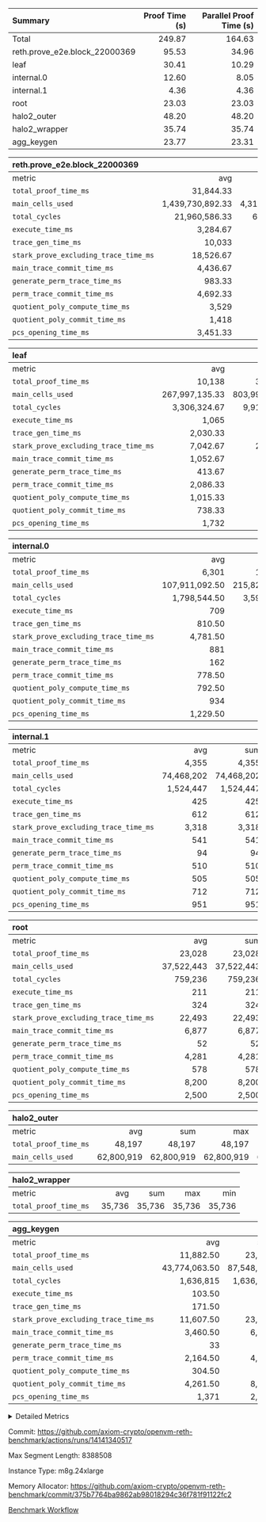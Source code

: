 | Summary | Proof Time (s) | Parallel Proof Time (s) |
|:---|---:|---:|
| Total |  249.87 |  164.63 |
| reth.prove_e2e.block_22000369 |  95.53 |  34.96 |
| leaf |  30.41 |  10.29 |
| internal.0 |  12.60 |  8.05 |
| internal.1 |  4.36 |  4.36 |
| root |  23.03 |  23.03 |
| halo2_outer |  48.20 |  48.20 |
| halo2_wrapper |  35.74 |  35.74 |
| agg_keygen |  23.77 |  23.31 |


| reth.prove_e2e.block_22000369 |||||
|:---|---:|---:|---:|---:|
|metric|avg|sum|max|min|
| `total_proof_time_ms ` |  31,844.33 |  95,533 |  34,964 |  25,926 |
| `main_cells_used     ` |  1,439,730,892.33 |  4,319,192,677 |  1,664,503,444 |  998,847,127 |
| `total_cycles        ` |  21,960,586.33 |  65,881,759 |  22,828,525 |  20,455,732 |
| `execute_time_ms     ` |  3,284.67 |  9,854 |  3,944 |  2,723 |
| `trace_gen_time_ms   ` |  10,033 |  30,099 |  11,004 |  8,957 |
| `stark_prove_excluding_trace_time_ms` |  18,526.67 |  55,580 |  20,882 |  14,246 |
| `main_trace_commit_time_ms` |  4,436.67 |  13,310 |  5,240 |  2,868 |
| `generate_perm_trace_time_ms` |  983.33 |  2,950 |  1,046 |  892 |
| `perm_trace_commit_time_ms` |  4,692.33 |  14,077 |  5,338 |  3,877 |
| `quotient_poly_compute_time_ms` |  3,529 |  10,587 |  4,245 |  2,105 |
| `quotient_poly_commit_time_ms` |  1,418 |  4,254 |  1,444 |  1,369 |
| `pcs_opening_time_ms ` |  3,451.33 |  10,354 |  3,677 |  3,121 |

| leaf |||||
|:---|---:|---:|---:|---:|
|metric|avg|sum|max|min|
| `total_proof_time_ms ` |  10,138 |  30,414 |  10,295 |  9,905 |
| `main_cells_used     ` |  267,997,135.33 |  803,991,406 |  278,296,147 |  250,807,516 |
| `total_cycles        ` |  3,306,324.67 |  9,918,974 |  3,461,887 |  3,077,089 |
| `execute_time_ms     ` |  1,065 |  3,195 |  1,103 |  1,004 |
| `trace_gen_time_ms   ` |  2,030.33 |  6,091 |  2,122 |  1,929 |
| `stark_prove_excluding_trace_time_ms` |  7,042.67 |  21,128 |  7,086 |  6,972 |
| `main_trace_commit_time_ms` |  1,052.67 |  3,158 |  1,067 |  1,038 |
| `generate_perm_trace_time_ms` |  413.67 |  1,241 |  418 |  407 |
| `perm_trace_commit_time_ms` |  2,086.33 |  6,259 |  2,096 |  2,073 |
| `quotient_poly_compute_time_ms` |  1,015.33 |  3,046 |  1,021 |  1,009 |
| `quotient_poly_commit_time_ms` |  738.33 |  2,215 |  748 |  725 |
| `pcs_opening_time_ms ` |  1,732 |  5,196 |  1,745 |  1,717 |

| internal.0 |||||
|:---|---:|---:|---:|---:|
|metric|avg|sum|max|min|
| `total_proof_time_ms ` |  6,301 |  12,602 |  8,051 |  4,551 |
| `main_cells_used     ` |  107,911,092.50 |  215,822,185 |  143,364,839 |  72,457,346 |
| `total_cycles        ` |  1,798,544.50 |  3,597,089 |  2,397,911 |  1,199,178 |
| `execute_time_ms     ` |  709 |  1,418 |  945 |  473 |
| `trace_gen_time_ms   ` |  810.50 |  1,621 |  1,075 |  546 |
| `stark_prove_excluding_trace_time_ms` |  4,781.50 |  9,563 |  6,031 |  3,532 |
| `main_trace_commit_time_ms` |  881 |  1,762 |  1,137 |  625 |
| `generate_perm_trace_time_ms` |  162 |  324 |  211 |  113 |
| `perm_trace_commit_time_ms` |  778.50 |  1,557 |  996 |  561 |
| `quotient_poly_compute_time_ms` |  792.50 |  1,585 |  1,017 |  568 |
| `quotient_poly_commit_time_ms` |  934 |  1,868 |  1,152 |  716 |
| `pcs_opening_time_ms ` |  1,229.50 |  2,459 |  1,513 |  946 |

| internal.1 |||||
|:---|---:|---:|---:|---:|
|metric|avg|sum|max|min|
| `total_proof_time_ms ` |  4,355 |  4,355 |  4,355 |  4,355 |
| `main_cells_used     ` |  74,468,202 |  74,468,202 |  74,468,202 |  74,468,202 |
| `total_cycles        ` |  1,524,447 |  1,524,447 |  1,524,447 |  1,524,447 |
| `execute_time_ms     ` |  425 |  425 |  425 |  425 |
| `trace_gen_time_ms   ` |  612 |  612 |  612 |  612 |
| `stark_prove_excluding_trace_time_ms` |  3,318 |  3,318 |  3,318 |  3,318 |
| `main_trace_commit_time_ms` |  541 |  541 |  541 |  541 |
| `generate_perm_trace_time_ms` |  94 |  94 |  94 |  94 |
| `perm_trace_commit_time_ms` |  510 |  510 |  510 |  510 |
| `quotient_poly_compute_time_ms` |  505 |  505 |  505 |  505 |
| `quotient_poly_commit_time_ms` |  712 |  712 |  712 |  712 |
| `pcs_opening_time_ms ` |  951 |  951 |  951 |  951 |

| root |||||
|:---|---:|---:|---:|---:|
|metric|avg|sum|max|min|
| `total_proof_time_ms ` |  23,028 |  23,028 |  23,028 |  23,028 |
| `main_cells_used     ` |  37,522,443 |  37,522,443 |  37,522,443 |  37,522,443 |
| `total_cycles        ` |  759,236 |  759,236 |  759,236 |  759,236 |
| `execute_time_ms     ` |  211 |  211 |  211 |  211 |
| `trace_gen_time_ms   ` |  324 |  324 |  324 |  324 |
| `stark_prove_excluding_trace_time_ms` |  22,493 |  22,493 |  22,493 |  22,493 |
| `main_trace_commit_time_ms` |  6,877 |  6,877 |  6,877 |  6,877 |
| `generate_perm_trace_time_ms` |  52 |  52 |  52 |  52 |
| `perm_trace_commit_time_ms` |  4,281 |  4,281 |  4,281 |  4,281 |
| `quotient_poly_compute_time_ms` |  578 |  578 |  578 |  578 |
| `quotient_poly_commit_time_ms` |  8,200 |  8,200 |  8,200 |  8,200 |
| `pcs_opening_time_ms ` |  2,500 |  2,500 |  2,500 |  2,500 |

| halo2_outer |||||
|:---|---:|---:|---:|---:|
|metric|avg|sum|max|min|
| `total_proof_time_ms ` |  48,197 |  48,197 |  48,197 |  48,197 |
| `main_cells_used     ` |  62,800,919 |  62,800,919 |  62,800,919 |  62,800,919 |

| halo2_wrapper |||||
|:---|---:|---:|---:|---:|
|metric|avg|sum|max|min|
| `total_proof_time_ms ` |  35,736 |  35,736 |  35,736 |  35,736 |

| agg_keygen |||||
|:---|---:|---:|---:|---:|
|metric|avg|sum|max|min|
| `total_proof_time_ms ` |  11,882.50 |  23,765 |  23,310 |  455 |
| `main_cells_used     ` |  43,774,063.50 |  87,548,127 |  86,882,211 |  665,916 |
| `total_cycles        ` |  1,636,815 |  1,636,815 |  1,636,815 |  1,636,815 |
| `execute_time_ms     ` |  103.50 |  207 |  207 |  0 |
| `trace_gen_time_ms   ` |  171.50 |  343 |  317 |  26 |
| `stark_prove_excluding_trace_time_ms` |  11,607.50 |  23,215 |  22,786 |  429 |
| `main_trace_commit_time_ms` |  3,460.50 |  6,921 |  6,870 |  51 |
| `generate_perm_trace_time_ms` |  33 |  66 |  51 |  15 |
| `perm_trace_commit_time_ms` |  2,164.50 |  4,329 |  4,277 |  52 |
| `quotient_poly_compute_time_ms` |  304.50 |  609 |  579 |  30 |
| `quotient_poly_commit_time_ms` |  4,261.50 |  8,523 |  8,463 |  60 |
| `pcs_opening_time_ms ` |  1,371 |  2,742 |  2,524 |  218 |



<details>
<summary>Detailed Metrics</summary>

| air_name | block_number | quotient_deg | interactions | constraints |
| --- | --- | --- | --- | --- |
| AccessAdapterAir<16> | 22000369 | 2 | 5 | 12 | 
| AccessAdapterAir<2> | 22000369 | 2 | 5 | 12 | 
| AccessAdapterAir<32> | 22000369 | 2 | 5 | 12 | 
| AccessAdapterAir<4> | 22000369 | 2 | 5 | 12 | 
| AccessAdapterAir<8> | 22000369 | 2 | 5 | 12 | 
| BitwiseOperationLookupAir<8> | 22000369 | 2 | 2 | 4 | 
| KeccakVmAir | 22000369 | 2 | 321 | 4,513 | 
| MemoryMerkleAir<8> | 22000369 | 2 | 4 | 39 | 
| PersistentBoundaryAir<8> | 22000369 | 2 | 3 | 7 | 
| PhantomAir | 22000369 | 2 | 3 | 5 | 
| Poseidon2PeripheryAir<BabyBearParameters>, 1> | 22000369 | 2 | 1 | 286 | 
| ProgramAir | 22000369 | 1 | 1 | 4 | 
| RangeTupleCheckerAir<2> | 22000369 | 1 | 1 | 4 | 
| Rv32HintStoreAir | 22000369 | 2 | 18 | 28 | 
| Sha256VmAir | 22000369 | 2 | 50 | 663 | 
| VariableRangeCheckerAir | 22000369 | 1 | 1 | 4 | 
| VmAirWrapper<Rv32BaseAluAdapterAir, BaseAluCoreAir<4, 8> | 22000369 | 2 | 20 | 37 | 
| VmAirWrapper<Rv32BaseAluAdapterAir, LessThanCoreAir<4, 8> | 22000369 | 2 | 18 | 40 | 
| VmAirWrapper<Rv32BaseAluAdapterAir, ShiftCoreAir<4, 8> | 22000369 | 2 | 24 | 91 | 
| VmAirWrapper<Rv32BranchAdapterAir, BranchEqualCoreAir<4> | 22000369 | 2 | 11 | 20 | 
| VmAirWrapper<Rv32BranchAdapterAir, BranchLessThanCoreAir<4, 8> | 22000369 | 2 | 13 | 35 | 
| VmAirWrapper<Rv32CondRdWriteAdapterAir, Rv32JalLuiCoreAir> | 22000369 | 2 | 10 | 18 | 
| VmAirWrapper<Rv32HeapAdapterAir<2, 32, 32>, BaseAluCoreAir<32, 8> | 22000369 | 2 | 61 | 126 | 
| VmAirWrapper<Rv32HeapAdapterAir<2, 32, 32>, LessThanCoreAir<32, 8> | 22000369 | 2 | 31 | 129 | 
| VmAirWrapper<Rv32HeapAdapterAir<2, 32, 32>, MultiplicationCoreAir<32, 8> | 22000369 | 2 | 61 | 57 | 
| VmAirWrapper<Rv32HeapAdapterAir<2, 32, 32>, ShiftCoreAir<32, 8> | 22000369 | 2 | 79 | 2,161 | 
| VmAirWrapper<Rv32HeapBranchAdapterAir<2, 32>, BranchEqualCoreAir<32> | 22000369 | 2 | 20 | 55 | 
| VmAirWrapper<Rv32HeapBranchAdapterAir<2, 32>, BranchLessThanCoreAir<32, 8> | 22000369 | 2 | 22 | 126 | 
| VmAirWrapper<Rv32IsEqualModAdapterAir<2, 1, 32, 32>, ModularIsEqualCoreAir<32, 4, 8> | 22000369 | 2 | 25 | 225 | 
| VmAirWrapper<Rv32IsEqualModAdapterAir<2, 3, 16, 48>, ModularIsEqualCoreAir<48, 4, 8> | 22000369 | 2 | 41 | 333 | 
| VmAirWrapper<Rv32JalrAdapterAir, Rv32JalrCoreAir> | 22000369 | 2 | 16 | 20 | 
| VmAirWrapper<Rv32LoadStoreAdapterAir, LoadSignExtendCoreAir<4, 8> | 22000369 | 2 | 18 | 33 | 
| VmAirWrapper<Rv32LoadStoreAdapterAir, LoadStoreCoreAir<4> | 22000369 | 2 | 17 | 40 | 
| VmAirWrapper<Rv32MultAdapterAir, DivRemCoreAir<4, 8> | 22000369 | 2 | 25 | 84 | 
| VmAirWrapper<Rv32MultAdapterAir, MulHCoreAir<4, 8> | 22000369 | 2 | 24 | 31 | 
| VmAirWrapper<Rv32MultAdapterAir, MultiplicationCoreAir<4, 8> | 22000369 | 2 | 19 | 19 | 
| VmAirWrapper<Rv32RdWriteAdapterAir, Rv32AuipcCoreAir> | 22000369 | 2 | 12 | 14 | 
| VmAirWrapper<Rv32VecHeapAdapterAir<1, 2, 2, 32, 32>, FieldExpressionCoreAir> | 22000369 | 2 | 415 | 480 | 
| VmAirWrapper<Rv32VecHeapAdapterAir<1, 6, 6, 16, 16>, FieldExpressionCoreAir> | 22000369 | 2 | 832 | 921 | 
| VmAirWrapper<Rv32VecHeapAdapterAir<2, 1, 1, 32, 32>, FieldExpressionCoreAir> | 22000369 | 2 | 158 | 190 | 
| VmAirWrapper<Rv32VecHeapAdapterAir<2, 2, 2, 32, 32>, FieldExpressionCoreAir> | 22000369 | 2 | 428 | 457 | 
| VmAirWrapper<Rv32VecHeapAdapterAir<2, 3, 3, 16, 16>, FieldExpressionCoreAir> | 22000369 | 2 | 246 | 288 | 
| VmAirWrapper<Rv32VecHeapAdapterAir<2, 6, 6, 16, 16>, FieldExpressionCoreAir> | 22000369 | 2 | 668 | 701 | 
| VmConnectorAir | 22000369 | 2 | 5 | 11 | 

| block_number | execute_time_ms |
| --- | --- |
| 22000369 | 208 | 

| group | air_name | block_number | rows | quotient_deg | prep_cols | perm_cols | main_cols | interactions | constraints | cells |
| --- | --- | --- | --- | --- | --- | --- | --- | --- | --- | --- |
| agg_keygen | AccessAdapterAir<16> | 22000369 |  | 2 |  |  |  | 5 | 12 |  | 
| agg_keygen | AccessAdapterAir<2> | 22000369 | 524,288 | 8 |  | 16 | 11 | 5 | 12 | 14,155,776 | 
| agg_keygen | AccessAdapterAir<32> | 22000369 |  | 2 |  |  |  | 5 | 12 |  | 
| agg_keygen | AccessAdapterAir<4> | 22000369 | 262,144 | 8 |  | 16 | 13 | 5 | 12 | 7,602,176 | 
| agg_keygen | AccessAdapterAir<8> | 22000369 | 8,192 | 8 |  | 16 | 17 | 5 | 12 | 270,336 | 
| agg_keygen | BitwiseOperationLookupAir<8> | 22000369 |  | 2 |  |  |  | 2 | 4 |  | 
| agg_keygen | FriReducedOpeningAir | 22000369 | 524,288 | 8 |  | 84 | 27 | 39 | 71 | 58,195,968 | 
| agg_keygen | JalRangeCheckAir | 22000369 | 65,536 | 8 |  | 28 | 12 | 9 | 14 | 2,621,440 | 
| agg_keygen | MemoryMerkleAir<8> | 22000369 |  | 2 |  |  |  | 4 | 39 |  | 
| agg_keygen | NativePoseidon2Air<BabyBearParameters>, 1> | 22000369 | 65,536 | 8 |  | 312 | 398 | 136 | 572 | 46,530,560 | 
| agg_keygen | PersistentBoundaryAir<8> | 22000369 |  | 2 |  |  |  | 3 | 7 |  | 
| agg_keygen | PhantomAir | 22000369 | 32,768 | 4 |  | 12 | 6 | 3 | 5 | 589,824 | 
| agg_keygen | Poseidon2PeripheryAir<BabyBearParameters>, 1> | 22000369 |  | 2 |  |  |  | 1 | 286 |  | 
| agg_keygen | ProgramAir | 22000369 | 131,072 | 1 |  | 8 | 10 | 1 | 4 | 2,359,296 | 
| agg_keygen | RangeTupleCheckerAir<2> | 22000369 |  | 1 |  |  |  | 1 | 4 |  | 
| agg_keygen | Rv32HintStoreAir | 22000369 |  | 2 |  |  |  | 18 | 28 |  | 
| agg_keygen | VariableRangeCheckerAir | 22000369 | 262,144 | 1 | 2 | 8 | 1 | 1 | 4 | 2,359,296 | 
| agg_keygen | VmAirWrapper<AluNativeAdapterAir, FieldArithmeticCoreAir> | 22000369 | 1,048,576 | 8 |  | 36 | 29 | 15 | 27 | 68,157,440 | 
| agg_keygen | VmAirWrapper<BranchNativeAdapterAir, BranchEqualCoreAir<1> | 22000369 | 262,144 | 8 |  | 28 | 23 | 11 | 25 | 13,369,344 | 
| agg_keygen | VmAirWrapper<NativeAdapterAir<2, 0>, PublicValuesCoreAir> | 22000369 | 64 | 8 |  | 28 | 27 | 11 | 30 | 3,520 | 
| agg_keygen | VmAirWrapper<NativeLoadStoreAdapterAir<1>, NativeLoadStoreCoreAir<1> | 22000369 | 524,288 | 8 |  | 40 | 21 | 15 | 20 | 31,981,568 | 
| agg_keygen | VmAirWrapper<NativeLoadStoreAdapterAir<4>, NativeLoadStoreCoreAir<4> | 22000369 | 131,072 | 8 |  | 40 | 27 | 15 | 20 | 8,781,824 | 
| agg_keygen | VmAirWrapper<NativeVectorizedAdapterAir<4>, FieldExtensionCoreAir> | 22000369 | 131,072 | 8 |  | 36 | 38 | 15 | 27 | 9,699,328 | 
| agg_keygen | VmAirWrapper<Rv32BaseAluAdapterAir, BaseAluCoreAir<4, 8> | 22000369 |  | 2 |  |  |  | 20 | 37 |  | 
| agg_keygen | VmAirWrapper<Rv32BaseAluAdapterAir, LessThanCoreAir<4, 8> | 22000369 |  | 2 |  |  |  | 18 | 40 |  | 
| agg_keygen | VmAirWrapper<Rv32BaseAluAdapterAir, ShiftCoreAir<4, 8> | 22000369 |  | 2 |  |  |  | 24 | 91 |  | 
| agg_keygen | VmAirWrapper<Rv32BranchAdapterAir, BranchEqualCoreAir<4> | 22000369 |  | 2 |  |  |  | 11 | 20 |  | 
| agg_keygen | VmAirWrapper<Rv32BranchAdapterAir, BranchLessThanCoreAir<4, 8> | 22000369 |  | 2 |  |  |  | 13 | 35 |  | 
| agg_keygen | VmAirWrapper<Rv32CondRdWriteAdapterAir, Rv32JalLuiCoreAir> | 22000369 |  | 2 |  |  |  | 10 | 18 |  | 
| agg_keygen | VmAirWrapper<Rv32JalrAdapterAir, Rv32JalrCoreAir> | 22000369 |  | 2 |  |  |  | 16 | 20 |  | 
| agg_keygen | VmAirWrapper<Rv32LoadStoreAdapterAir, LoadSignExtendCoreAir<4, 8> | 22000369 |  | 2 |  |  |  | 18 | 33 |  | 
| agg_keygen | VmAirWrapper<Rv32LoadStoreAdapterAir, LoadStoreCoreAir<4> | 22000369 |  | 2 |  |  |  | 17 | 40 |  | 
| agg_keygen | VmAirWrapper<Rv32MultAdapterAir, DivRemCoreAir<4, 8> | 22000369 |  | 2 |  |  |  | 25 | 84 |  | 
| agg_keygen | VmAirWrapper<Rv32MultAdapterAir, MulHCoreAir<4, 8> | 22000369 |  | 2 |  |  |  | 24 | 31 |  | 
| agg_keygen | VmAirWrapper<Rv32MultAdapterAir, MultiplicationCoreAir<4, 8> | 22000369 |  | 2 |  |  |  | 19 | 19 |  | 
| agg_keygen | VmAirWrapper<Rv32RdWriteAdapterAir, Rv32AuipcCoreAir> | 22000369 |  | 2 |  |  |  | 12 | 14 |  | 
| agg_keygen | VmConnectorAir | 22000369 | 2 | 8 | 1 | 16 | 5 | 5 | 11 | 42 | 
| agg_keygen | VolatileBoundaryAir | 22000369 | 131,072 | 8 |  | 20 | 12 | 7 | 19 | 4,194,304 | 

| group | air_name | block_number | idx | rows | prep_cols | perm_cols | main_cols | cells |
| --- | --- | --- | --- | --- | --- | --- | --- | --- |
| internal.0 | AccessAdapterAir<2> | 22000369 | 0 | 1,048,576 |  | 12 | 11 | 24,117,248 | 
| internal.0 | AccessAdapterAir<2> | 22000369 | 1 | 524,288 |  | 12 | 11 | 12,058,624 | 
| internal.0 | AccessAdapterAir<4> | 22000369 | 0 | 262,144 |  | 12 | 13 | 6,553,600 | 
| internal.0 | AccessAdapterAir<4> | 22000369 | 1 | 262,144 |  | 12 | 13 | 6,553,600 | 
| internal.0 | AccessAdapterAir<8> | 22000369 | 0 | 8,192 |  | 12 | 17 | 237,568 | 
| internal.0 | AccessAdapterAir<8> | 22000369 | 1 | 4,096 |  | 12 | 17 | 118,784 | 
| internal.0 | FriReducedOpeningAir | 22000369 | 0 | 1,048,576 |  | 44 | 27 | 74,448,896 | 
| internal.0 | FriReducedOpeningAir | 22000369 | 1 | 524,288 |  | 44 | 27 | 37,224,448 | 
| internal.0 | JalRangeCheckAir | 22000369 | 0 | 131,072 |  | 16 | 12 | 3,670,016 | 
| internal.0 | JalRangeCheckAir | 22000369 | 1 | 65,536 |  | 16 | 12 | 1,835,008 | 
| internal.0 | NativePoseidon2Air<BabyBearParameters>, 1> | 22000369 | 0 | 262,144 |  | 160 | 398 | 146,276,352 | 
| internal.0 | NativePoseidon2Air<BabyBearParameters>, 1> | 22000369 | 1 | 131,072 |  | 160 | 398 | 73,138,176 | 
| internal.0 | PhantomAir | 22000369 | 0 | 65,536 |  | 8 | 6 | 917,504 | 
| internal.0 | PhantomAir | 22000369 | 1 | 32,768 |  | 8 | 6 | 458,752 | 
| internal.0 | ProgramAir | 22000369 | 0 | 131,072 |  | 8 | 10 | 2,359,296 | 
| internal.0 | ProgramAir | 22000369 | 1 | 131,072 |  | 8 | 10 | 2,359,296 | 
| internal.0 | VariableRangeCheckerAir | 22000369 | 0 | 262,144 | 2 | 8 | 1 | 2,359,296 | 
| internal.0 | VariableRangeCheckerAir | 22000369 | 1 | 262,144 | 2 | 8 | 1 | 2,359,296 | 
| internal.0 | VmAirWrapper<AluNativeAdapterAir, FieldArithmeticCoreAir> | 22000369 | 0 | 2,097,152 |  | 20 | 29 | 102,760,448 | 
| internal.0 | VmAirWrapper<AluNativeAdapterAir, FieldArithmeticCoreAir> | 22000369 | 1 | 1,048,576 |  | 20 | 29 | 51,380,224 | 
| internal.0 | VmAirWrapper<BranchNativeAdapterAir, BranchEqualCoreAir<1> | 22000369 | 0 | 262,144 |  | 16 | 23 | 10,223,616 | 
| internal.0 | VmAirWrapper<BranchNativeAdapterAir, BranchEqualCoreAir<1> | 22000369 | 1 | 131,072 |  | 16 | 23 | 5,111,808 | 
| internal.0 | VmAirWrapper<NativeAdapterAir<2, 0>, PublicValuesCoreAir> | 22000369 | 0 | 64 |  | 16 | 23 | 2,496 | 
| internal.0 | VmAirWrapper<NativeAdapterAir<2, 0>, PublicValuesCoreAir> | 22000369 | 1 | 64 |  | 16 | 23 | 2,496 | 
| internal.0 | VmAirWrapper<NativeLoadStoreAdapterAir<1>, NativeLoadStoreCoreAir<1> | 22000369 | 0 | 524,288 |  | 24 | 21 | 23,592,960 | 
| internal.0 | VmAirWrapper<NativeLoadStoreAdapterAir<1>, NativeLoadStoreCoreAir<1> | 22000369 | 1 | 262,144 |  | 24 | 21 | 11,796,480 | 
| internal.0 | VmAirWrapper<NativeLoadStoreAdapterAir<4>, NativeLoadStoreCoreAir<4> | 22000369 | 0 | 262,144 |  | 24 | 27 | 13,369,344 | 
| internal.0 | VmAirWrapper<NativeLoadStoreAdapterAir<4>, NativeLoadStoreCoreAir<4> | 22000369 | 1 | 131,072 |  | 24 | 27 | 6,684,672 | 
| internal.0 | VmAirWrapper<NativeVectorizedAdapterAir<4>, FieldExtensionCoreAir> | 22000369 | 0 | 262,144 |  | 20 | 38 | 15,204,352 | 
| internal.0 | VmAirWrapper<NativeVectorizedAdapterAir<4>, FieldExtensionCoreAir> | 22000369 | 1 | 131,072 |  | 20 | 38 | 7,602,176 | 
| internal.0 | VmConnectorAir | 22000369 | 0 | 2 | 1 | 12 | 5 | 34 | 
| internal.0 | VmConnectorAir | 22000369 | 1 | 2 | 1 | 12 | 5 | 34 | 
| internal.0 | VolatileBoundaryAir | 22000369 | 0 | 262,144 |  | 12 | 12 | 6,291,456 | 
| internal.0 | VolatileBoundaryAir | 22000369 | 1 | 262,144 |  | 12 | 12 | 6,291,456 | 
| internal.1 | AccessAdapterAir<2> | 22000369 | 2 | 524,288 |  | 12 | 11 | 12,058,624 | 
| internal.1 | AccessAdapterAir<4> | 22000369 | 2 | 262,144 |  | 12 | 13 | 6,553,600 | 
| internal.1 | AccessAdapterAir<8> | 22000369 | 2 | 8,192 |  | 12 | 17 | 237,568 | 
| internal.1 | FriReducedOpeningAir | 22000369 | 2 | 262,144 |  | 44 | 27 | 18,612,224 | 
| internal.1 | JalRangeCheckAir | 22000369 | 2 | 65,536 |  | 16 | 12 | 1,835,008 | 
| internal.1 | NativePoseidon2Air<BabyBearParameters>, 1> | 22000369 | 2 | 65,536 |  | 160 | 398 | 36,569,088 | 
| internal.1 | PhantomAir | 22000369 | 2 | 16,384 |  | 8 | 6 | 229,376 | 
| internal.1 | ProgramAir | 22000369 | 2 | 131,072 |  | 8 | 10 | 2,359,296 | 
| internal.1 | VariableRangeCheckerAir | 22000369 | 2 | 262,144 | 2 | 8 | 1 | 2,359,296 | 
| internal.1 | VmAirWrapper<AluNativeAdapterAir, FieldArithmeticCoreAir> | 22000369 | 2 | 1,048,576 |  | 20 | 29 | 51,380,224 | 
| internal.1 | VmAirWrapper<BranchNativeAdapterAir, BranchEqualCoreAir<1> | 22000369 | 2 | 262,144 |  | 16 | 23 | 10,223,616 | 
| internal.1 | VmAirWrapper<NativeAdapterAir<2, 0>, PublicValuesCoreAir> | 22000369 | 2 | 64 |  | 16 | 23 | 2,496 | 
| internal.1 | VmAirWrapper<NativeLoadStoreAdapterAir<1>, NativeLoadStoreCoreAir<1> | 22000369 | 2 | 524,288 |  | 24 | 21 | 23,592,960 | 
| internal.1 | VmAirWrapper<NativeLoadStoreAdapterAir<4>, NativeLoadStoreCoreAir<4> | 22000369 | 2 | 131,072 |  | 24 | 27 | 6,684,672 | 
| internal.1 | VmAirWrapper<NativeVectorizedAdapterAir<4>, FieldExtensionCoreAir> | 22000369 | 2 | 131,072 |  | 20 | 38 | 7,602,176 | 
| internal.1 | VmConnectorAir | 22000369 | 2 | 2 | 1 | 12 | 5 | 34 | 
| internal.1 | VolatileBoundaryAir | 22000369 | 2 | 262,144 |  | 12 | 12 | 6,291,456 | 
| leaf | AccessAdapterAir<2> | 22000369 | 0 | 2,097,152 |  | 16 | 11 | 56,623,104 | 
| leaf | AccessAdapterAir<2> | 22000369 | 1 | 2,097,152 |  | 16 | 11 | 56,623,104 | 
| leaf | AccessAdapterAir<2> | 22000369 | 2 | 2,097,152 |  | 16 | 11 | 56,623,104 | 
| leaf | AccessAdapterAir<4> | 22000369 | 0 | 1,048,576 |  | 16 | 13 | 30,408,704 | 
| leaf | AccessAdapterAir<4> | 22000369 | 1 | 1,048,576 |  | 16 | 13 | 30,408,704 | 
| leaf | AccessAdapterAir<4> | 22000369 | 2 | 1,048,576 |  | 16 | 13 | 30,408,704 | 
| leaf | AccessAdapterAir<8> | 22000369 | 0 | 32,768 |  | 16 | 17 | 1,081,344 | 
| leaf | AccessAdapterAir<8> | 22000369 | 1 | 32,768 |  | 16 | 17 | 1,081,344 | 
| leaf | AccessAdapterAir<8> | 22000369 | 2 | 32,768 |  | 16 | 17 | 1,081,344 | 
| leaf | FriReducedOpeningAir | 22000369 | 0 | 4,194,304 |  | 84 | 27 | 465,567,744 | 
| leaf | FriReducedOpeningAir | 22000369 | 1 | 4,194,304 |  | 84 | 27 | 465,567,744 | 
| leaf | FriReducedOpeningAir | 22000369 | 2 | 4,194,304 |  | 84 | 27 | 465,567,744 | 
| leaf | JalRangeCheckAir | 22000369 | 0 | 65,536 |  | 28 | 12 | 2,621,440 | 
| leaf | JalRangeCheckAir | 22000369 | 1 | 65,536 |  | 28 | 12 | 2,621,440 | 
| leaf | JalRangeCheckAir | 22000369 | 2 | 65,536 |  | 28 | 12 | 2,621,440 | 
| leaf | NativePoseidon2Air<BabyBearParameters>, 1> | 22000369 | 0 | 262,144 |  | 312 | 398 | 186,122,240 | 
| leaf | NativePoseidon2Air<BabyBearParameters>, 1> | 22000369 | 1 | 262,144 |  | 312 | 398 | 186,122,240 | 
| leaf | NativePoseidon2Air<BabyBearParameters>, 1> | 22000369 | 2 | 262,144 |  | 312 | 398 | 186,122,240 | 
| leaf | PhantomAir | 22000369 | 0 | 32,768 |  | 12 | 6 | 589,824 | 
| leaf | PhantomAir | 22000369 | 1 | 32,768 |  | 12 | 6 | 589,824 | 
| leaf | PhantomAir | 22000369 | 2 | 32,768 |  | 12 | 6 | 589,824 | 
| leaf | ProgramAir | 22000369 | 0 | 2,097,152 |  | 8 | 10 | 37,748,736 | 
| leaf | ProgramAir | 22000369 | 1 | 2,097,152 |  | 8 | 10 | 37,748,736 | 
| leaf | ProgramAir | 22000369 | 2 | 2,097,152 |  | 8 | 10 | 37,748,736 | 
| leaf | VariableRangeCheckerAir | 22000369 | 0 | 262,144 | 2 | 8 | 1 | 2,359,296 | 
| leaf | VariableRangeCheckerAir | 22000369 | 1 | 262,144 | 2 | 8 | 1 | 2,359,296 | 
| leaf | VariableRangeCheckerAir | 22000369 | 2 | 262,144 | 2 | 8 | 1 | 2,359,296 | 
| leaf | VmAirWrapper<AluNativeAdapterAir, FieldArithmeticCoreAir> | 22000369 | 0 | 2,097,152 |  | 36 | 29 | 136,314,880 | 
| leaf | VmAirWrapper<AluNativeAdapterAir, FieldArithmeticCoreAir> | 22000369 | 1 | 2,097,152 |  | 36 | 29 | 136,314,880 | 
| leaf | VmAirWrapper<AluNativeAdapterAir, FieldArithmeticCoreAir> | 22000369 | 2 | 2,097,152 |  | 36 | 29 | 136,314,880 | 
| leaf | VmAirWrapper<BranchNativeAdapterAir, BranchEqualCoreAir<1> | 22000369 | 0 | 524,288 |  | 28 | 23 | 26,738,688 | 
| leaf | VmAirWrapper<BranchNativeAdapterAir, BranchEqualCoreAir<1> | 22000369 | 1 | 524,288 |  | 28 | 23 | 26,738,688 | 
| leaf | VmAirWrapper<BranchNativeAdapterAir, BranchEqualCoreAir<1> | 22000369 | 2 | 524,288 |  | 28 | 23 | 26,738,688 | 
| leaf | VmAirWrapper<NativeAdapterAir<2, 0>, PublicValuesCoreAir> | 22000369 | 0 | 64 |  | 28 | 27 | 3,520 | 
| leaf | VmAirWrapper<NativeAdapterAir<2, 0>, PublicValuesCoreAir> | 22000369 | 1 | 64 |  | 28 | 27 | 3,520 | 
| leaf | VmAirWrapper<NativeAdapterAir<2, 0>, PublicValuesCoreAir> | 22000369 | 2 | 64 |  | 28 | 27 | 3,520 | 
| leaf | VmAirWrapper<NativeLoadStoreAdapterAir<1>, NativeLoadStoreCoreAir<1> | 22000369 | 0 | 1,048,576 |  | 40 | 21 | 63,963,136 | 
| leaf | VmAirWrapper<NativeLoadStoreAdapterAir<1>, NativeLoadStoreCoreAir<1> | 22000369 | 1 | 1,048,576 |  | 40 | 21 | 63,963,136 | 
| leaf | VmAirWrapper<NativeLoadStoreAdapterAir<1>, NativeLoadStoreCoreAir<1> | 22000369 | 2 | 1,048,576 |  | 40 | 21 | 63,963,136 | 
| leaf | VmAirWrapper<NativeLoadStoreAdapterAir<4>, NativeLoadStoreCoreAir<4> | 22000369 | 0 | 262,144 |  | 40 | 27 | 17,563,648 | 
| leaf | VmAirWrapper<NativeLoadStoreAdapterAir<4>, NativeLoadStoreCoreAir<4> | 22000369 | 1 | 262,144 |  | 40 | 27 | 17,563,648 | 
| leaf | VmAirWrapper<NativeLoadStoreAdapterAir<4>, NativeLoadStoreCoreAir<4> | 22000369 | 2 | 262,144 |  | 40 | 27 | 17,563,648 | 
| leaf | VmAirWrapper<NativeVectorizedAdapterAir<4>, FieldExtensionCoreAir> | 22000369 | 0 | 262,144 |  | 36 | 38 | 19,398,656 | 
| leaf | VmAirWrapper<NativeVectorizedAdapterAir<4>, FieldExtensionCoreAir> | 22000369 | 1 | 524,288 |  | 36 | 38 | 38,797,312 | 
| leaf | VmAirWrapper<NativeVectorizedAdapterAir<4>, FieldExtensionCoreAir> | 22000369 | 2 | 524,288 |  | 36 | 38 | 38,797,312 | 
| leaf | VmConnectorAir | 22000369 | 0 | 2 | 1 | 16 | 5 | 42 | 
| leaf | VmConnectorAir | 22000369 | 1 | 2 | 1 | 16 | 5 | 42 | 
| leaf | VmConnectorAir | 22000369 | 2 | 2 | 1 | 16 | 5 | 42 | 
| leaf | VolatileBoundaryAir | 22000369 | 0 | 1,048,576 |  | 20 | 12 | 33,554,432 | 
| leaf | VolatileBoundaryAir | 22000369 | 1 | 1,048,576 |  | 20 | 12 | 33,554,432 | 
| leaf | VolatileBoundaryAir | 22000369 | 2 | 1,048,576 |  | 20 | 12 | 33,554,432 | 
| root | AccessAdapterAir<2> | 22000369 | 0 | 262,144 |  | 8 | 11 | 4,980,736 | 
| root | AccessAdapterAir<4> | 22000369 | 0 | 131,072 |  | 8 | 13 | 2,752,512 | 
| root | AccessAdapterAir<8> | 22000369 | 0 | 4,096 |  | 8 | 17 | 102,400 | 
| root | FriReducedOpeningAir | 22000369 | 0 | 131,072 |  | 24 | 27 | 6,684,672 | 
| root | JalRangeCheckAir | 22000369 | 0 | 32,768 |  | 12 | 12 | 786,432 | 
| root | NativePoseidon2Air<BabyBearParameters>, 1> | 22000369 | 0 | 32,768 |  | 84 | 398 | 15,794,176 | 
| root | PhantomAir | 22000369 | 0 | 8,192 |  | 8 | 6 | 114,688 | 
| root | ProgramAir | 22000369 | 0 | 131,072 |  | 8 | 10 | 2,359,296 | 
| root | VariableRangeCheckerAir | 22000369 | 0 | 262,144 | 2 | 8 | 1 | 2,359,296 | 
| root | VmAirWrapper<AluNativeAdapterAir, FieldArithmeticCoreAir> | 22000369 | 0 | 524,288 |  | 12 | 29 | 21,495,808 | 
| root | VmAirWrapper<BranchNativeAdapterAir, BranchEqualCoreAir<1> | 22000369 | 0 | 131,072 |  | 12 | 23 | 4,587,520 | 
| root | VmAirWrapper<NativeAdapterAir<2, 0>, PublicValuesCoreAir> | 22000369 | 0 | 64 |  | 12 | 22 | 2,176 | 
| root | VmAirWrapper<NativeLoadStoreAdapterAir<1>, NativeLoadStoreCoreAir<1> | 22000369 | 0 | 262,144 |  | 16 | 21 | 9,699,328 | 
| root | VmAirWrapper<NativeLoadStoreAdapterAir<4>, NativeLoadStoreCoreAir<4> | 22000369 | 0 | 65,536 |  | 16 | 27 | 2,818,048 | 
| root | VmAirWrapper<NativeVectorizedAdapterAir<4>, FieldExtensionCoreAir> | 22000369 | 0 | 65,536 |  | 12 | 38 | 3,276,800 | 
| root | VmConnectorAir | 22000369 | 0 | 2 | 1 | 8 | 5 | 26 | 
| root | VolatileBoundaryAir | 22000369 | 0 | 131,072 |  | 8 | 12 | 2,621,440 | 

| group | air_name | block_number | segment | rows | prep_cols | perm_cols | main_cols | cells |
| --- | --- | --- | --- | --- | --- | --- | --- | --- |
| agg_keygen | AccessAdapterAir<16> | 22000369 | 0 | 1 |  | 16 | 25 | 41 | 
| agg_keygen | AccessAdapterAir<2> | 22000369 | 0 | 1 |  | 16 | 11 | 27 | 
| agg_keygen | AccessAdapterAir<32> | 22000369 | 0 | 1 |  | 16 | 41 | 57 | 
| agg_keygen | AccessAdapterAir<4> | 22000369 | 0 | 1 |  | 16 | 13 | 29 | 
| agg_keygen | AccessAdapterAir<8> | 22000369 | 0 | 1 |  | 16 | 17 | 33 | 
| agg_keygen | BitwiseOperationLookupAir<8> | 22000369 | 0 | 65,536 | 3 | 8 | 2 | 655,360 | 
| agg_keygen | MemoryMerkleAir<8> | 22000369 | 0 | 64 |  | 16 | 32 | 3,072 | 
| agg_keygen | PersistentBoundaryAir<8> | 22000369 | 0 | 1 |  | 12 | 20 | 32 | 
| agg_keygen | PhantomAir | 22000369 | 0 | 1 |  | 12 | 6 | 18 | 
| agg_keygen | Poseidon2PeripheryAir<BabyBearParameters>, 1> | 22000369 | 0 | 32 |  | 8 | 300 | 9,856 | 
| agg_keygen | ProgramAir | 22000369 | 0 | 1 |  | 8 | 10 | 18 | 
| agg_keygen | RangeTupleCheckerAir<2> | 22000369 | 0 | 524,288 | 2 | 8 | 1 | 4,718,592 | 
| agg_keygen | Rv32HintStoreAir | 22000369 | 0 | 1 |  | 44 | 32 | 76 | 
| agg_keygen | VariableRangeCheckerAir | 22000369 | 0 | 262,144 | 2 | 8 | 1 | 2,359,296 | 
| agg_keygen | VmAirWrapper<Rv32BaseAluAdapterAir, BaseAluCoreAir<4, 8> | 22000369 | 0 | 1 |  | 52 | 36 | 88 | 
| agg_keygen | VmAirWrapper<Rv32BaseAluAdapterAir, LessThanCoreAir<4, 8> | 22000369 | 0 | 1 |  | 40 | 37 | 77 | 
| agg_keygen | VmAirWrapper<Rv32BaseAluAdapterAir, ShiftCoreAir<4, 8> | 22000369 | 0 | 1 |  | 52 | 53 | 105 | 
| agg_keygen | VmAirWrapper<Rv32BranchAdapterAir, BranchEqualCoreAir<4> | 22000369 | 0 | 1 |  | 28 | 26 | 54 | 
| agg_keygen | VmAirWrapper<Rv32BranchAdapterAir, BranchLessThanCoreAir<4, 8> | 22000369 | 0 | 1 |  | 32 | 32 | 64 | 
| agg_keygen | VmAirWrapper<Rv32CondRdWriteAdapterAir, Rv32JalLuiCoreAir> | 22000369 | 0 | 1 |  | 28 | 18 | 46 | 
| agg_keygen | VmAirWrapper<Rv32JalrAdapterAir, Rv32JalrCoreAir> | 22000369 | 0 | 1 |  | 36 | 28 | 64 | 
| agg_keygen | VmAirWrapper<Rv32LoadStoreAdapterAir, LoadSignExtendCoreAir<4, 8> | 22000369 | 0 | 1 |  | 52 | 36 | 88 | 
| agg_keygen | VmAirWrapper<Rv32LoadStoreAdapterAir, LoadStoreCoreAir<4> | 22000369 | 0 | 1 |  | 52 | 41 | 93 | 
| agg_keygen | VmAirWrapper<Rv32MultAdapterAir, DivRemCoreAir<4, 8> | 22000369 | 0 | 1 |  | 72 | 59 | 131 | 
| agg_keygen | VmAirWrapper<Rv32MultAdapterAir, MulHCoreAir<4, 8> | 22000369 | 0 | 1 |  | 72 | 39 | 111 | 
| agg_keygen | VmAirWrapper<Rv32MultAdapterAir, MultiplicationCoreAir<4, 8> | 22000369 | 0 | 1 |  | 52 | 31 | 83 | 
| agg_keygen | VmAirWrapper<Rv32RdWriteAdapterAir, Rv32AuipcCoreAir> | 22000369 | 0 | 1 |  | 28 | 20 | 48 | 
| agg_keygen | VmConnectorAir | 22000369 | 0 | 2 | 1 | 16 | 5 | 42 | 
| reth.prove_e2e.block_22000369 | AccessAdapterAir<16> | 22000369 | 0 | 64 |  | 16 | 25 | 2,624 | 
| reth.prove_e2e.block_22000369 | AccessAdapterAir<16> | 22000369 | 1 | 524,288 |  | 16 | 25 | 21,495,808 | 
| reth.prove_e2e.block_22000369 | AccessAdapterAir<16> | 22000369 | 2 | 262,144 |  | 16 | 25 | 10,747,904 | 
| reth.prove_e2e.block_22000369 | AccessAdapterAir<2> | 22000369 | 2 | 131,072 |  | 16 | 11 | 3,538,944 | 
| reth.prove_e2e.block_22000369 | AccessAdapterAir<32> | 22000369 | 0 | 32 |  | 16 | 41 | 1,824 | 
| reth.prove_e2e.block_22000369 | AccessAdapterAir<32> | 22000369 | 1 | 262,144 |  | 16 | 41 | 14,942,208 | 
| reth.prove_e2e.block_22000369 | AccessAdapterAir<32> | 22000369 | 2 | 131,072 |  | 16 | 41 | 7,471,104 | 
| reth.prove_e2e.block_22000369 | AccessAdapterAir<4> | 22000369 | 0 | 64 |  | 16 | 13 | 1,856 | 
| reth.prove_e2e.block_22000369 | AccessAdapterAir<4> | 22000369 | 2 | 65,536 |  | 16 | 13 | 1,900,544 | 
| reth.prove_e2e.block_22000369 | AccessAdapterAir<8> | 22000369 | 0 | 1,048,576 |  | 16 | 17 | 34,603,008 | 
| reth.prove_e2e.block_22000369 | AccessAdapterAir<8> | 22000369 | 1 | 2,097,152 |  | 16 | 17 | 69,206,016 | 
| reth.prove_e2e.block_22000369 | AccessAdapterAir<8> | 22000369 | 2 | 2,097,152 |  | 16 | 17 | 69,206,016 | 
| reth.prove_e2e.block_22000369 | BitwiseOperationLookupAir<8> | 22000369 | 0 | 65,536 | 3 | 8 | 2 | 655,360 | 
| reth.prove_e2e.block_22000369 | BitwiseOperationLookupAir<8> | 22000369 | 1 | 65,536 | 3 | 8 | 2 | 655,360 | 
| reth.prove_e2e.block_22000369 | BitwiseOperationLookupAir<8> | 22000369 | 2 | 65,536 | 3 | 8 | 2 | 655,360 | 
| reth.prove_e2e.block_22000369 | KeccakVmAir | 22000369 | 0 | 1 |  | 1,056 | 3,163 | 4,219 | 
| reth.prove_e2e.block_22000369 | KeccakVmAir | 22000369 | 1 | 262,144 |  | 1,056 | 3,163 | 1,105,985,536 | 
| reth.prove_e2e.block_22000369 | KeccakVmAir | 22000369 | 2 | 262,144 |  | 1,056 | 3,163 | 1,105,985,536 | 
| reth.prove_e2e.block_22000369 | MemoryMerkleAir<8> | 22000369 | 0 | 1,048,576 |  | 16 | 32 | 50,331,648 | 
| reth.prove_e2e.block_22000369 | MemoryMerkleAir<8> | 22000369 | 1 | 1,048,576 |  | 16 | 32 | 50,331,648 | 
| reth.prove_e2e.block_22000369 | MemoryMerkleAir<8> | 22000369 | 2 | 2,097,152 |  | 16 | 32 | 100,663,296 | 
| reth.prove_e2e.block_22000369 | PersistentBoundaryAir<8> | 22000369 | 0 | 1,048,576 |  | 12 | 20 | 33,554,432 | 
| reth.prove_e2e.block_22000369 | PersistentBoundaryAir<8> | 22000369 | 1 | 1,048,576 |  | 12 | 20 | 33,554,432 | 
| reth.prove_e2e.block_22000369 | PersistentBoundaryAir<8> | 22000369 | 2 | 2,097,152 |  | 12 | 20 | 67,108,864 | 
| reth.prove_e2e.block_22000369 | PhantomAir | 22000369 | 0 | 4 |  | 12 | 6 | 72 | 
| reth.prove_e2e.block_22000369 | PhantomAir | 22000369 | 1 | 128 |  | 12 | 6 | 2,304 | 
| reth.prove_e2e.block_22000369 | PhantomAir | 22000369 | 2 | 64 |  | 12 | 6 | 1,152 | 
| reth.prove_e2e.block_22000369 | Poseidon2PeripheryAir<BabyBearParameters>, 1> | 22000369 | 0 | 1,048,576 |  | 8 | 300 | 322,961,408 | 
| reth.prove_e2e.block_22000369 | Poseidon2PeripheryAir<BabyBearParameters>, 1> | 22000369 | 1 | 1,048,576 |  | 8 | 300 | 322,961,408 | 
| reth.prove_e2e.block_22000369 | Poseidon2PeripheryAir<BabyBearParameters>, 1> | 22000369 | 2 | 1,048,576 |  | 8 | 300 | 322,961,408 | 
| reth.prove_e2e.block_22000369 | ProgramAir | 22000369 | 0 | 524,288 |  | 8 | 10 | 9,437,184 | 
| reth.prove_e2e.block_22000369 | ProgramAir | 22000369 | 1 | 524,288 |  | 8 | 10 | 9,437,184 | 
| reth.prove_e2e.block_22000369 | ProgramAir | 22000369 | 2 | 524,288 |  | 8 | 10 | 9,437,184 | 
| reth.prove_e2e.block_22000369 | RangeTupleCheckerAir<2> | 22000369 | 0 | 2,097,152 | 2 | 8 | 1 | 18,874,368 | 
| reth.prove_e2e.block_22000369 | RangeTupleCheckerAir<2> | 22000369 | 1 | 2,097,152 | 2 | 8 | 1 | 18,874,368 | 
| reth.prove_e2e.block_22000369 | RangeTupleCheckerAir<2> | 22000369 | 2 | 2,097,152 | 2 | 8 | 1 | 18,874,368 | 
| reth.prove_e2e.block_22000369 | Rv32HintStoreAir | 22000369 | 0 | 524,288 |  | 44 | 32 | 39,845,888 | 
| reth.prove_e2e.block_22000369 | Rv32HintStoreAir | 22000369 | 1 | 524,288 |  | 44 | 32 | 39,845,888 | 
| reth.prove_e2e.block_22000369 | Rv32HintStoreAir | 22000369 | 2 | 128 |  | 44 | 32 | 9,728 | 
| reth.prove_e2e.block_22000369 | VariableRangeCheckerAir | 22000369 | 0 | 262,144 | 2 | 8 | 1 | 2,359,296 | 
| reth.prove_e2e.block_22000369 | VariableRangeCheckerAir | 22000369 | 1 | 262,144 | 2 | 8 | 1 | 2,359,296 | 
| reth.prove_e2e.block_22000369 | VariableRangeCheckerAir | 22000369 | 2 | 262,144 | 2 | 8 | 1 | 2,359,296 | 
| reth.prove_e2e.block_22000369 | VmAirWrapper<Rv32BaseAluAdapterAir, BaseAluCoreAir<4, 8> | 22000369 | 0 | 8,388,608 |  | 52 | 36 | 738,197,504 | 
| reth.prove_e2e.block_22000369 | VmAirWrapper<Rv32BaseAluAdapterAir, BaseAluCoreAir<4, 8> | 22000369 | 1 | 8,388,608 |  | 52 | 36 | 738,197,504 | 
| reth.prove_e2e.block_22000369 | VmAirWrapper<Rv32BaseAluAdapterAir, BaseAluCoreAir<4, 8> | 22000369 | 2 | 8,388,608 |  | 52 | 36 | 738,197,504 | 
| reth.prove_e2e.block_22000369 | VmAirWrapper<Rv32BaseAluAdapterAir, LessThanCoreAir<4, 8> | 22000369 | 0 | 524,288 |  | 40 | 37 | 40,370,176 | 
| reth.prove_e2e.block_22000369 | VmAirWrapper<Rv32BaseAluAdapterAir, LessThanCoreAir<4, 8> | 22000369 | 1 | 524,288 |  | 40 | 37 | 40,370,176 | 
| reth.prove_e2e.block_22000369 | VmAirWrapper<Rv32BaseAluAdapterAir, LessThanCoreAir<4, 8> | 22000369 | 2 | 524,288 |  | 40 | 37 | 40,370,176 | 
| reth.prove_e2e.block_22000369 | VmAirWrapper<Rv32BaseAluAdapterAir, ShiftCoreAir<4, 8> | 22000369 | 0 | 1,048,576 |  | 52 | 53 | 110,100,480 | 
| reth.prove_e2e.block_22000369 | VmAirWrapper<Rv32BaseAluAdapterAir, ShiftCoreAir<4, 8> | 22000369 | 1 | 2,097,152 |  | 52 | 53 | 220,200,960 | 
| reth.prove_e2e.block_22000369 | VmAirWrapper<Rv32BaseAluAdapterAir, ShiftCoreAir<4, 8> | 22000369 | 2 | 2,097,152 |  | 52 | 53 | 220,200,960 | 
| reth.prove_e2e.block_22000369 | VmAirWrapper<Rv32BranchAdapterAir, BranchEqualCoreAir<4> | 22000369 | 0 | 2,097,152 |  | 28 | 26 | 113,246,208 | 
| reth.prove_e2e.block_22000369 | VmAirWrapper<Rv32BranchAdapterAir, BranchEqualCoreAir<4> | 22000369 | 1 | 2,097,152 |  | 28 | 26 | 113,246,208 | 
| reth.prove_e2e.block_22000369 | VmAirWrapper<Rv32BranchAdapterAir, BranchEqualCoreAir<4> | 22000369 | 2 | 2,097,152 |  | 28 | 26 | 113,246,208 | 
| reth.prove_e2e.block_22000369 | VmAirWrapper<Rv32BranchAdapterAir, BranchLessThanCoreAir<4, 8> | 22000369 | 0 | 1,048,576 |  | 32 | 32 | 67,108,864 | 
| reth.prove_e2e.block_22000369 | VmAirWrapper<Rv32BranchAdapterAir, BranchLessThanCoreAir<4, 8> | 22000369 | 1 | 2,097,152 |  | 32 | 32 | 134,217,728 | 
| reth.prove_e2e.block_22000369 | VmAirWrapper<Rv32BranchAdapterAir, BranchLessThanCoreAir<4, 8> | 22000369 | 2 | 2,097,152 |  | 32 | 32 | 134,217,728 | 
| reth.prove_e2e.block_22000369 | VmAirWrapper<Rv32CondRdWriteAdapterAir, Rv32JalLuiCoreAir> | 22000369 | 0 | 1,048,576 |  | 28 | 18 | 48,234,496 | 
| reth.prove_e2e.block_22000369 | VmAirWrapper<Rv32CondRdWriteAdapterAir, Rv32JalLuiCoreAir> | 22000369 | 1 | 524,288 |  | 28 | 18 | 24,117,248 | 
| reth.prove_e2e.block_22000369 | VmAirWrapper<Rv32CondRdWriteAdapterAir, Rv32JalLuiCoreAir> | 22000369 | 2 | 524,288 |  | 28 | 18 | 24,117,248 | 
| reth.prove_e2e.block_22000369 | VmAirWrapper<Rv32HeapAdapterAir<2, 32, 32>, BaseAluCoreAir<32, 8> | 22000369 | 1 | 8,192 |  | 192 | 168 | 2,949,120 | 
| reth.prove_e2e.block_22000369 | VmAirWrapper<Rv32HeapAdapterAir<2, 32, 32>, BaseAluCoreAir<32, 8> | 22000369 | 2 | 8,192 |  | 192 | 168 | 2,949,120 | 
| reth.prove_e2e.block_22000369 | VmAirWrapper<Rv32HeapAdapterAir<2, 32, 32>, LessThanCoreAir<32, 8> | 22000369 | 1 | 2,048 |  | 68 | 169 | 485,376 | 
| reth.prove_e2e.block_22000369 | VmAirWrapper<Rv32HeapAdapterAir<2, 32, 32>, LessThanCoreAir<32, 8> | 22000369 | 2 | 4,096 |  | 68 | 169 | 970,752 | 
| reth.prove_e2e.block_22000369 | VmAirWrapper<Rv32HeapAdapterAir<2, 32, 32>, MultiplicationCoreAir<32, 8> | 22000369 | 1 | 1,024 |  | 192 | 164 | 364,544 | 
| reth.prove_e2e.block_22000369 | VmAirWrapper<Rv32HeapAdapterAir<2, 32, 32>, MultiplicationCoreAir<32, 8> | 22000369 | 2 | 1,024 |  | 192 | 164 | 364,544 | 
| reth.prove_e2e.block_22000369 | VmAirWrapper<Rv32HeapAdapterAir<2, 32, 32>, ShiftCoreAir<32, 8> | 22000369 | 1 | 2,048 |  | 164 | 241 | 829,440 | 
| reth.prove_e2e.block_22000369 | VmAirWrapper<Rv32HeapAdapterAir<2, 32, 32>, ShiftCoreAir<32, 8> | 22000369 | 2 | 1,024 |  | 164 | 241 | 414,720 | 
| reth.prove_e2e.block_22000369 | VmAirWrapper<Rv32HeapBranchAdapterAir<2, 32>, BranchEqualCoreAir<32> | 22000369 | 1 | 8,192 |  | 48 | 124 | 1,409,024 | 
| reth.prove_e2e.block_22000369 | VmAirWrapper<Rv32HeapBranchAdapterAir<2, 32>, BranchEqualCoreAir<32> | 22000369 | 2 | 8,192 |  | 48 | 124 | 1,409,024 | 
| reth.prove_e2e.block_22000369 | VmAirWrapper<Rv32IsEqualModAdapterAir<2, 1, 32, 32>, ModularIsEqualCoreAir<32, 4, 8> | 22000369 | 0 | 1 |  | 56 | 166 | 222 | 
| reth.prove_e2e.block_22000369 | VmAirWrapper<Rv32IsEqualModAdapterAir<2, 1, 32, 32>, ModularIsEqualCoreAir<32, 4, 8> | 22000369 | 1 | 65,536 |  | 56 | 166 | 14,548,992 | 
| reth.prove_e2e.block_22000369 | VmAirWrapper<Rv32IsEqualModAdapterAir<2, 1, 32, 32>, ModularIsEqualCoreAir<32, 4, 8> | 22000369 | 2 | 8,192 |  | 56 | 166 | 1,818,624 | 
| reth.prove_e2e.block_22000369 | VmAirWrapper<Rv32JalrAdapterAir, Rv32JalrCoreAir> | 22000369 | 0 | 524,288 |  | 36 | 28 | 33,554,432 | 
| reth.prove_e2e.block_22000369 | VmAirWrapper<Rv32JalrAdapterAir, Rv32JalrCoreAir> | 22000369 | 1 | 524,288 |  | 36 | 28 | 33,554,432 | 
| reth.prove_e2e.block_22000369 | VmAirWrapper<Rv32JalrAdapterAir, Rv32JalrCoreAir> | 22000369 | 2 | 524,288 |  | 36 | 28 | 33,554,432 | 
| reth.prove_e2e.block_22000369 | VmAirWrapper<Rv32LoadStoreAdapterAir, LoadSignExtendCoreAir<4, 8> | 22000369 | 0 | 1,048,576 |  | 52 | 36 | 92,274,688 | 
| reth.prove_e2e.block_22000369 | VmAirWrapper<Rv32LoadStoreAdapterAir, LoadSignExtendCoreAir<4, 8> | 22000369 | 1 | 1,048,576 |  | 52 | 36 | 92,274,688 | 
| reth.prove_e2e.block_22000369 | VmAirWrapper<Rv32LoadStoreAdapterAir, LoadSignExtendCoreAir<4, 8> | 22000369 | 2 | 1,048,576 |  | 52 | 36 | 92,274,688 | 
| reth.prove_e2e.block_22000369 | VmAirWrapper<Rv32LoadStoreAdapterAir, LoadStoreCoreAir<4> | 22000369 | 0 | 8,388,608 |  | 52 | 41 | 780,140,544 | 
| reth.prove_e2e.block_22000369 | VmAirWrapper<Rv32LoadStoreAdapterAir, LoadStoreCoreAir<4> | 22000369 | 1 | 8,388,608 |  | 52 | 41 | 780,140,544 | 
| reth.prove_e2e.block_22000369 | VmAirWrapper<Rv32LoadStoreAdapterAir, LoadStoreCoreAir<4> | 22000369 | 2 | 8,388,608 |  | 52 | 41 | 780,140,544 | 
| reth.prove_e2e.block_22000369 | VmAirWrapper<Rv32MultAdapterAir, DivRemCoreAir<4, 8> | 22000369 | 1 | 256 |  | 72 | 59 | 33,536 | 
| reth.prove_e2e.block_22000369 | VmAirWrapper<Rv32MultAdapterAir, DivRemCoreAir<4, 8> | 22000369 | 2 | 256 |  | 72 | 59 | 33,536 | 
| reth.prove_e2e.block_22000369 | VmAirWrapper<Rv32MultAdapterAir, MulHCoreAir<4, 8> | 22000369 | 0 | 512 |  | 72 | 39 | 56,832 | 
| reth.prove_e2e.block_22000369 | VmAirWrapper<Rv32MultAdapterAir, MulHCoreAir<4, 8> | 22000369 | 1 | 65,536 |  | 72 | 39 | 7,274,496 | 
| reth.prove_e2e.block_22000369 | VmAirWrapper<Rv32MultAdapterAir, MulHCoreAir<4, 8> | 22000369 | 2 | 65,536 |  | 72 | 39 | 7,274,496 | 
| reth.prove_e2e.block_22000369 | VmAirWrapper<Rv32MultAdapterAir, MultiplicationCoreAir<4, 8> | 22000369 | 0 | 1,024 |  | 52 | 31 | 84,992 | 
| reth.prove_e2e.block_22000369 | VmAirWrapper<Rv32MultAdapterAir, MultiplicationCoreAir<4, 8> | 22000369 | 1 | 262,144 |  | 52 | 31 | 21,757,952 | 
| reth.prove_e2e.block_22000369 | VmAirWrapper<Rv32MultAdapterAir, MultiplicationCoreAir<4, 8> | 22000369 | 2 | 262,144 |  | 52 | 31 | 21,757,952 | 
| reth.prove_e2e.block_22000369 | VmAirWrapper<Rv32RdWriteAdapterAir, Rv32AuipcCoreAir> | 22000369 | 0 | 262,144 |  | 28 | 20 | 12,582,912 | 
| reth.prove_e2e.block_22000369 | VmAirWrapper<Rv32RdWriteAdapterAir, Rv32AuipcCoreAir> | 22000369 | 1 | 262,144 |  | 28 | 20 | 12,582,912 | 
| reth.prove_e2e.block_22000369 | VmAirWrapper<Rv32RdWriteAdapterAir, Rv32AuipcCoreAir> | 22000369 | 2 | 131,072 |  | 28 | 20 | 6,291,456 | 
| reth.prove_e2e.block_22000369 | VmAirWrapper<Rv32VecHeapAdapterAir<1, 2, 2, 32, 32>, FieldExpressionCoreAir> | 22000369 | 0 | 1 |  | 836 | 547 | 1,383 | 
| reth.prove_e2e.block_22000369 | VmAirWrapper<Rv32VecHeapAdapterAir<1, 2, 2, 32, 32>, FieldExpressionCoreAir> | 22000369 | 1 | 32,768 |  | 836 | 547 | 45,318,144 | 
| reth.prove_e2e.block_22000369 | VmAirWrapper<Rv32VecHeapAdapterAir<1, 2, 2, 32, 32>, FieldExpressionCoreAir> | 22000369 | 2 | 4,096 |  | 836 | 547 | 5,664,768 | 
| reth.prove_e2e.block_22000369 | VmAirWrapper<Rv32VecHeapAdapterAir<2, 1, 1, 32, 32>, FieldExpressionCoreAir> | 22000369 | 0 | 1 |  | 320 | 263 | 583 | 
| reth.prove_e2e.block_22000369 | VmAirWrapper<Rv32VecHeapAdapterAir<2, 1, 1, 32, 32>, FieldExpressionCoreAir> | 22000369 | 1 | 512 |  | 320 | 263 | 298,496 | 
| reth.prove_e2e.block_22000369 | VmAirWrapper<Rv32VecHeapAdapterAir<2, 1, 1, 32, 32>, FieldExpressionCoreAir> | 22000369 | 2 | 64 |  | 320 | 263 | 37,312 | 
| reth.prove_e2e.block_22000369 | VmAirWrapper<Rv32VecHeapAdapterAir<2, 2, 2, 32, 32>, FieldExpressionCoreAir> | 22000369 | 0 | 1 |  | 860 | 625 | 1,485 | 
| reth.prove_e2e.block_22000369 | VmAirWrapper<Rv32VecHeapAdapterAir<2, 2, 2, 32, 32>, FieldExpressionCoreAir> | 22000369 | 1 | 16,384 |  | 860 | 625 | 24,330,240 | 
| reth.prove_e2e.block_22000369 | VmAirWrapper<Rv32VecHeapAdapterAir<2, 2, 2, 32, 32>, FieldExpressionCoreAir> | 22000369 | 2 | 2,048 |  | 860 | 625 | 3,041,280 | 
| reth.prove_e2e.block_22000369 | VmConnectorAir | 22000369 | 0 | 2 | 1 | 16 | 5 | 42 | 
| reth.prove_e2e.block_22000369 | VmConnectorAir | 22000369 | 1 | 2 | 1 | 16 | 5 | 42 | 
| reth.prove_e2e.block_22000369 | VmConnectorAir | 22000369 | 2 | 2 | 1 | 16 | 5 | 42 | 

| group | block_number | trace_gen_time_ms | total_proof_time_ms | total_cycles | total_cells | stark_prove_excluding_trace_time_ms | quotient_poly_compute_time_ms | quotient_poly_commit_time_ms | perm_trace_commit_time_ms | pcs_opening_time_ms | num_segments | main_trace_commit_time_ms | main_cells_used | halo2_total_cells | halo2_keygen_time_ms | generate_perm_trace_time_ms | execute_time_ms |
| --- | --- | --- | --- | --- | --- | --- | --- | --- | --- | --- | --- | --- | --- | --- | --- | --- | --- |
| agg_keygen | 22000369 | 317 | 23,310 | 1,636,815 | 270,872,042 | 22,786 | 579 | 8,463 | 4,277 | 2,524 | 1 | 6,870 | 86,882,211 | 8,037,489 | 18,228 | 51 | 207 | 
| halo2_outer | 22000369 |  | 48,197 |  |  |  |  |  |  |  |  |  | 62,800,919 |  |  |  |  | 
| halo2_wrapper | 22000369 |  | 35,736 |  |  |  |  |  |  |  |  |  |  |  |  |  |  | 
| reth.prove_e2e.block_22000369 | 22000369 |  |  |  |  |  |  |  |  |  | 3 |  |  |  |  |  |  | 

| group | block_number | cell_tracker_span | simple_advice_cells | lookup_advice_cells | fixed_cells |
| --- | --- | --- | --- | --- | --- |
| agg_keygen | 22000369 | VerifierProgram | 482,930 | 155,510 | 158,234 | 
| agg_keygen | 22000369 | VerifierProgram;CheckTraceHeightConstraints | 4,789 | 972 | 1,738 | 
| agg_keygen | 22000369 | VerifierProgram;PoseidonCell | 29,400 |  | 8,700 | 
| agg_keygen | 22000369 | VerifierProgram;stage-c-build-rounds | 19,526 | 2,717 | 6,696 | 
| agg_keygen | 22000369 | VerifierProgram;stage-c-build-rounds;PoseidonCell | 46,550 |  | 13,775 | 
| agg_keygen | 22000369 | VerifierProgram;stage-d-verify-pcs | 1,365,246 | 211,617 | 481,258 | 
| agg_keygen | 22000369 | VerifierProgram;stage-d-verify-pcs;PoseidonCell | 3,839,150 |  | 1,136,075 | 
| agg_keygen | 22000369 | VerifierProgram;stage-d-verify-pcs;stage-d-verifier-verify | 45,125 | 5,543 | 19,412 | 
| agg_keygen | 22000369 | VerifierProgram;stage-d-verify-pcs;stage-d-verifier-verify;PoseidonCell | 68,600 |  | 20,300 | 
| agg_keygen | 22000369 | VerifierProgram;stage-d-verify-pcs;stage-d-verifier-verify;cache-generator-powers | 66,304 | 11,396 | 20,384 | 
| agg_keygen | 22000369 | VerifierProgram;stage-d-verify-pcs;stage-d-verifier-verify;compute-reduced-opening;single-reduced-opening-eval | 7,994,476 | 335,356 | 1,482,124 | 
| agg_keygen | 22000369 | VerifierProgram;stage-d-verify-pcs;stage-d-verifier-verify;pre-compute-rounds-context | 76,224 | 11,116 | 22,232 | 
| agg_keygen | 22000369 | VerifierProgram;stage-d-verify-pcs;stage-d-verifier-verify;verify-batch | 49,728 |  | 6,216 | 
| agg_keygen | 22000369 | VerifierProgram;stage-d-verify-pcs;stage-d-verifier-verify;verify-batch;PoseidonCell | 9,264,780 |  | 2,744,280 | 
| agg_keygen | 22000369 | VerifierProgram;stage-d-verify-pcs;stage-d-verifier-verify;verify-batch;verify-batch-reduce-fast;PoseidonCell | 8,263,864 | 237,048 | 2,580,396 | 
| agg_keygen | 22000369 | VerifierProgram;stage-d-verify-pcs;stage-d-verifier-verify;verify-query | 953,456 | 165,676 | 272,356 | 
| agg_keygen | 22000369 | VerifierProgram;stage-d-verify-pcs;stage-d-verifier-verify;verify-query;verify-batch-ext | 102,144 |  | 12,768 | 
| agg_keygen | 22000369 | VerifierProgram;stage-d-verify-pcs;stage-d-verifier-verify;verify-query;verify-batch-ext;PoseidonCell | 15,647,184 |  | 4,634,784 | 
| agg_keygen | 22000369 | VerifierProgram;stage-d-verify-pcs;stage-d-verifier-verify;verify-query;verify-batch-ext;verify-batch-reduce-fast;PoseidonCell | 1,550,612 | 56,000 | 476,812 | 
| agg_keygen | 22000369 | VerifierProgram;stage-e-verify-constraints | 9,770,542 | 1,967,337 | 3,013,652 | 

| group | block_number | idx | trace_gen_time_ms | total_proof_time_ms | total_cycles | total_cells | stark_prove_excluding_trace_time_ms | quotient_poly_compute_time_ms | quotient_poly_commit_time_ms | perm_trace_commit_time_ms | pcs_opening_time_ms | main_trace_commit_time_ms | main_cells_used | generate_perm_trace_time_ms | execute_time_ms |
| --- | --- | --- | --- | --- | --- | --- | --- | --- | --- | --- | --- | --- | --- | --- | --- |
| internal.0 | 22000369 | 0 | 1,075 | 8,051 | 2,397,911 | 432,384,482 | 6,031 | 1,017 | 1,152 | 996 | 1,513 | 1,137 | 143,364,839 | 211 | 945 | 
| internal.0 | 22000369 | 1 | 546 | 4,551 | 1,199,178 | 224,975,330 | 3,532 | 568 | 716 | 561 | 946 | 625 | 72,457,346 | 113 | 473 | 
| internal.1 | 22000369 | 2 | 612 | 4,355 | 1,524,447 | 186,591,714 | 3,318 | 505 | 712 | 510 | 951 | 541 | 74,468,202 | 94 | 425 | 
| leaf | 22000369 | 0 | 1,929 | 9,905 | 3,077,089 | 1,080,659,434 | 6,972 | 1,009 | 725 | 2,073 | 1,717 | 1,038 | 250,807,516 | 407 | 1,004 | 
| leaf | 22000369 | 1 | 2,040 | 10,214 | 3,379,998 | 1,100,058,090 | 7,086 | 1,021 | 742 | 2,090 | 1,745 | 1,067 | 274,887,743 | 416 | 1,088 | 
| leaf | 22000369 | 2 | 2,122 | 10,295 | 3,461,887 | 1,100,058,090 | 7,070 | 1,016 | 748 | 2,096 | 1,734 | 1,053 | 278,296,147 | 418 | 1,103 | 
| root | 22000369 | 0 | 324 | 23,028 | 759,236 | 80,435,354 | 22,493 | 578 | 8,200 | 4,281 | 2,500 | 6,877 | 37,522,443 | 52 | 211 | 

| group | block_number | idx | trace_height_constraint | weighted_sum | threshold |
| --- | --- | --- | --- | --- | --- |
| internal.0 | 22000369 | 0 | 0 | 10,354,820 | 2,013,265,921 | 
| internal.0 | 22000369 | 0 | 1 | 60,317,952 | 2,013,265,921 | 
| internal.0 | 22000369 | 0 | 2 | 5,177,410 | 2,013,265,921 | 
| internal.0 | 22000369 | 0 | 3 | 60,047,620 | 2,013,265,921 | 
| internal.0 | 22000369 | 0 | 4 | 524,288 | 2,013,265,921 | 
| internal.0 | 22000369 | 0 | 5 | 136,815,306 | 2,013,265,921 | 
| internal.0 | 22000369 | 1 | 0 | 5,177,476 | 2,013,265,921 | 
| internal.0 | 22000369 | 1 | 1 | 30,814,464 | 2,013,265,921 | 
| internal.0 | 22000369 | 1 | 2 | 2,588,738 | 2,013,265,921 | 
| internal.0 | 22000369 | 1 | 3 | 30,941,444 | 2,013,265,921 | 
| internal.0 | 22000369 | 1 | 4 | 262,144 | 2,013,265,921 | 
| internal.0 | 22000369 | 1 | 5 | 70,177,482 | 2,013,265,921 | 
| internal.1 | 22000369 | 2 | 0 | 5,144,708 | 2,013,265,921 | 
| internal.1 | 22000369 | 2 | 1 | 24,011,008 | 2,013,265,921 | 
| internal.1 | 22000369 | 2 | 2 | 2,572,354 | 2,013,265,921 | 
| internal.1 | 22000369 | 2 | 3 | 24,133,892 | 2,013,265,921 | 
| internal.1 | 22000369 | 2 | 4 | 131,072 | 2,013,265,921 | 
| internal.1 | 22000369 | 2 | 5 | 56,386,250 | 2,013,265,921 | 
| leaf | 22000369 | 0 | 0 | 18,022,532 | 2,013,265,921 | 
| leaf | 22000369 | 0 | 1 | 128,155,904 | 2,013,265,921 | 
| leaf | 22000369 | 0 | 2 | 9,011,266 | 2,013,265,921 | 
| leaf | 22000369 | 0 | 3 | 128,254,212 | 2,013,265,921 | 
| leaf | 22000369 | 0 | 4 | 524,288 | 2,013,265,921 | 
| leaf | 22000369 | 0 | 5 | 286,327,498 | 2,013,265,921 | 
| leaf | 22000369 | 1 | 0 | 18,546,820 | 2,013,265,921 | 
| leaf | 22000369 | 1 | 1 | 129,728,768 | 2,013,265,921 | 
| leaf | 22000369 | 1 | 2 | 9,273,410 | 2,013,265,921 | 
| leaf | 22000369 | 1 | 3 | 129,827,076 | 2,013,265,921 | 
| leaf | 22000369 | 1 | 4 | 524,288 | 2,013,265,921 | 
| leaf | 22000369 | 1 | 5 | 290,259,658 | 2,013,265,921 | 
| leaf | 22000369 | 2 | 0 | 18,546,820 | 2,013,265,921 | 
| leaf | 22000369 | 2 | 1 | 129,728,768 | 2,013,265,921 | 
| leaf | 22000369 | 2 | 2 | 9,273,410 | 2,013,265,921 | 
| leaf | 22000369 | 2 | 3 | 129,827,076 | 2,013,265,921 | 
| leaf | 22000369 | 2 | 4 | 524,288 | 2,013,265,921 | 
| leaf | 22000369 | 2 | 5 | 290,259,658 | 2,013,265,921 | 
| root | 22000369 | 0 | 0 | 2,252,928 | 2,013,265,921 | 
| root | 22000369 | 0 | 1 | 14,557,184 | 2,013,265,921 | 
| root | 22000369 | 0 | 2 | 1,126,464 | 2,013,265,921 | 
| root | 22000369 | 0 | 3 | 15,540,224 | 2,013,265,921 | 
| root | 22000369 | 0 | 4 | 262,144 | 2,013,265,921 | 
| root | 22000369 | 0 | 5 | 34,263,234 | 2,013,265,921 | 

| group | block_number | segment | trace_gen_time_ms | total_proof_time_ms | total_cycles | total_cells | stark_prove_excluding_trace_time_ms | quotient_poly_compute_time_ms | quotient_poly_commit_time_ms | perm_trace_commit_time_ms | pcs_opening_time_ms | main_trace_commit_time_ms | main_cells_used | generate_perm_trace_time_ms | execute_time_ms |
| --- | --- | --- | --- | --- | --- | --- | --- | --- | --- | --- | --- | --- | --- | --- | --- |
| agg_keygen | 22000369 | 0 | 26 | 455 |  | 7,747,601 | 429 | 30 | 60 | 52 | 218 | 51 | 665,916 | 15 | 0 | 
| reth.prove_e2e.block_22000369 | 22000369 | 0 | 8,957 | 25,926 | 20,455,732 | 2,548,590,617 | 14,246 | 2,105 | 1,369 | 3,877 | 3,121 | 2,868 | 998,847,127 | 892 | 2,723 | 
| reth.prove_e2e.block_22000369 | 22000369 | 1 | 10,138 | 34,964 | 22,828,525 | 3,998,459,434 | 20,882 | 4,245 | 1,441 | 5,338 | 3,556 | 5,240 | 1,664,503,444 | 1,046 | 3,944 | 
| reth.prove_e2e.block_22000369 | 22000369 | 2 | 11,004 | 34,643 | 22,597,502 | 3,949,306,090 | 20,452 | 4,237 | 1,444 | 4,862 | 3,677 | 5,202 | 1,655,842,106 | 1,012 | 3,187 | 

| group | block_number | segment | trace_height_constraint | weighted_sum | threshold |
| --- | --- | --- | --- | --- | --- |
| agg_keygen | 22000369 | 0 | 0 | 34 | 2,013,265,921 | 
| agg_keygen | 22000369 | 0 | 1 | 86 | 2,013,265,921 | 
| agg_keygen | 22000369 | 0 | 2 | 17 | 2,013,265,921 | 
| agg_keygen | 22000369 | 0 | 3 | 98 | 2,013,265,921 | 
| agg_keygen | 22000369 | 0 | 4 | 193 | 2,013,265,921 | 
| agg_keygen | 22000369 | 0 | 5 | 65 | 2,013,265,921 | 
| agg_keygen | 22000369 | 0 | 6 | 29 | 2,013,265,921 | 
| agg_keygen | 22000369 | 0 | 7 | 20 | 2,013,265,921 | 
| agg_keygen | 22000369 | 0 | 8 | 918,079 | 2,013,265,921 | 
| reth.prove_e2e.block_22000369 | 22000369 | 0 | 0 | 49,810,462 | 2,013,265,921 | 
| reth.prove_e2e.block_22000369 | 22000369 | 0 | 1 | 141,043,356 | 2,013,265,921 | 
| reth.prove_e2e.block_22000369 | 22000369 | 0 | 2 | 24,905,231 | 2,013,265,921 | 
| reth.prove_e2e.block_22000369 | 22000369 | 0 | 3 | 166,210,186 | 2,013,265,921 | 
| reth.prove_e2e.block_22000369 | 22000369 | 0 | 4 | 4,194,304 | 2,013,265,921 | 
| reth.prove_e2e.block_22000369 | 22000369 | 0 | 5 | 2,097,152 | 2,013,265,921 | 
| reth.prove_e2e.block_22000369 | 22000369 | 0 | 6 | 56,361,625 | 2,013,265,921 | 
| reth.prove_e2e.block_22000369 | 22000369 | 0 | 7 |  | 2,013,265,921 | 
| reth.prove_e2e.block_22000369 | 22000369 | 0 | 8 | 8,192 | 2,013,265,921 | 
| reth.prove_e2e.block_22000369 | 22000369 | 0 | 9 | 448,693,740 | 2,013,265,921 | 
| reth.prove_e2e.block_22000369 | 22000369 | 1 | 0 | 54,408,452 | 2,013,265,921 | 
| reth.prove_e2e.block_22000369 | 22000369 | 1 | 1 | 183,119,872 | 2,013,265,921 | 
| reth.prove_e2e.block_22000369 | 22000369 | 1 | 2 | 27,204,226 | 2,013,265,921 | 
| reth.prove_e2e.block_22000369 | 22000369 | 1 | 3 | 230,898,692 | 2,013,265,921 | 
| reth.prove_e2e.block_22000369 | 22000369 | 1 | 4 | 4,194,304 | 2,013,265,921 | 
| reth.prove_e2e.block_22000369 | 22000369 | 1 | 5 | 2,097,152 | 2,013,265,921 | 
| reth.prove_e2e.block_22000369 | 22000369 | 1 | 6 | 97,856,512 | 2,013,265,921 | 
| reth.prove_e2e.block_22000369 | 22000369 | 1 | 7 |  | 2,013,265,921 | 
| reth.prove_e2e.block_22000369 | 22000369 | 1 | 8 | 1,607,680 | 2,013,265,921 | 
| reth.prove_e2e.block_22000369 | 22000369 | 1 | 9 | 605,450,122 | 2,013,265,921 | 
| reth.prove_e2e.block_22000369 | 22000369 | 2 | 0 | 52,896,964 | 2,013,265,921 | 
| reth.prove_e2e.block_22000369 | 22000369 | 2 | 1 | 178,995,264 | 2,013,265,921 | 
| reth.prove_e2e.block_22000369 | 22000369 | 2 | 2 | 26,448,482 | 2,013,265,921 | 
| reth.prove_e2e.block_22000369 | 22000369 | 2 | 3 | 209,142,980 | 2,013,265,921 | 
| reth.prove_e2e.block_22000369 | 22000369 | 2 | 4 | 8,388,608 | 2,013,265,921 | 
| reth.prove_e2e.block_22000369 | 22000369 | 2 | 5 | 4,194,304 | 2,013,265,921 | 
| reth.prove_e2e.block_22000369 | 22000369 | 2 | 6 | 95,443,136 | 2,013,265,921 | 
| reth.prove_e2e.block_22000369 | 22000369 | 2 | 7 |  | 2,013,265,921 | 
| reth.prove_e2e.block_22000369 | 22000369 | 2 | 8 | 1,607,680 | 2,013,265,921 | 
| reth.prove_e2e.block_22000369 | 22000369 | 2 | 9 | 581,180,650 | 2,013,265,921 | 

| group | block_number | trace_height_constraint | weighted_sum | threshold |
| --- | --- | --- | --- | --- |
| agg_keygen | 22000369 | 0 | 5,701,764 | 2,013,265,921 | 
| agg_keygen | 22000369 | 1 | 28,467,456 | 2,013,265,921 | 
| agg_keygen | 22000369 | 2 | 2,850,882 | 2,013,265,921 | 
| agg_keygen | 22000369 | 3 | 28,197,124 | 2,013,265,921 | 
| agg_keygen | 22000369 | 4 | 262,144 | 2,013,265,921 | 
| agg_keygen | 22000369 | 5 | 65,741,514 | 2,013,265,921 | 

</details>


Commit: https://github.com/axiom-crypto/openvm-reth-benchmark/actions/runs/14141340517

Max Segment Length: 8388508

Instance Type: m8g.24xlarge

Memory Allocator: https://github.com/axiom-crypto/openvm-reth-benchmark/commit/375b7764ba9862ab98018294c36f781f91122fc2

[Benchmark Workflow]()
